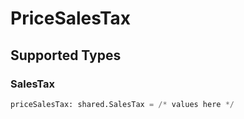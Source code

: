 # PriceSalesTax


## Supported Types

### SalesTax

```python
priceSalesTax: shared.SalesTax = /* values here */
```

